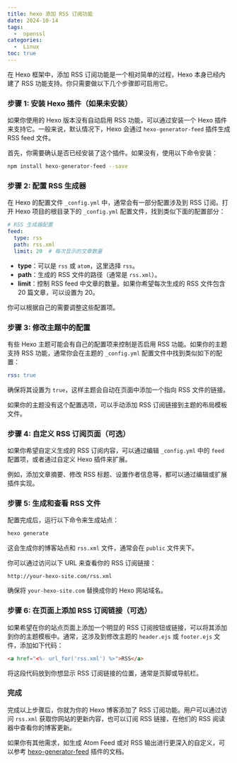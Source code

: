 ```yaml
---
title: hexo 添加 RSS 订阅功能
date: 2024-10-14
tags:
  -  openssl
categories:
  -  Linux
toc: true
---
```


在 Hexo 框架中，添加 RSS 订阅功能是一个相对简单的过程，Hexo 本身已经内建了 RSS 功能支持。你只需要做以下几个步骤即可启用它。

<!-- more -->

### 步骤 1: 安装 Hexo 插件（如果未安装）

如果你使用的 Hexo 版本没有自动启用 RSS 功能，可以通过安装一个 Hexo 插件来支持它。一般来说，默认情况下，Hexo 会通过 `hexo-generator-feed` 插件生成 RSS feed 文件。

首先，你需要确认是否已经安装了这个插件。如果没有，使用以下命令安装：

```bash
npm install hexo-generator-feed --save
```

### 步骤 2: 配置 RSS 生成器

在 Hexo 的配置文件 `_config.yml` 中，通常会有一部分配置涉及到 RSS 订阅。打开 Hexo 项目的根目录下的 `_config.yml` 配置文件，找到类似下面的配置部分：

```yaml
# RSS 生成器配置
feed:
  type: rss
  path: rss.xml
  limit: 20  # 每次显示的文章数量
```

- **type**：可以是 `rss` 或 `atom`，这里选择 `rss`。
- **path**：生成的 RSS 文件的路径（通常是 `rss.xml`）。
- **limit**：控制 RSS feed 中文章的数量。如果你希望每次生成的 RSS 文件包含 20 篇文章，可以设置为 20。

你可以根据自己的需要调整这些配置项。

### 步骤 3: 修改主题中的配置

有些 Hexo 主题可能会有自己的配置项来控制是否启用 RSS 功能。如果你的主题支持 RSS 功能，通常你会在主题的 `_config.yml` 配置文件中找到类似如下的配置：

```yaml
rss: true
```

确保将其设置为 `true`，这样主题会自动在页面中添加一个指向 RSS 文件的链接。

如果你的主题没有这个配置选项，可以手动添加 RSS 订阅链接到主题的布局模板文件。

### 步骤 4: 自定义 RSS 订阅页面（可选）

如果你希望自定义生成的 RSS 订阅内容，可以通过编辑 `_config.yml` 中的 `feed` 配置项，或者通过自定义 Hexo 插件来扩展。

例如，添加文章摘要、修改 RSS 标题、设置作者信息等，都可以通过编辑或扩展插件实现。

### 步骤 5: 生成和查看 RSS 文件

配置完成后，运行以下命令来生成站点：

```bash
hexo generate
```

这会生成你的博客站点和 `rss.xml` 文件，通常会在 `public` 文件夹下。

你可以通过访问以下 URL 来查看你的 RSS 订阅链接：

```
http://your-hexo-site.com/rss.xml
```

确保将 `your-hexo-site.com` 替换成你的 Hexo 网站域名。

### 步骤 6: 在页面上添加 RSS 订阅链接（可选）

如果希望在你的站点页面上添加一个明显的 RSS 订阅按钮或链接，可以将其添加到你的主题模板中。通常，这涉及到修改主题的 `header.ejs` 或 `footer.ejs` 文件，添加如下代码：

```html
<a href="<%- url_for('rss.xml') %>">RSS</a>
```

将这段代码放到你想显示 RSS 订阅链接的位置，通常是页脚或导航栏。

### 完成

完成以上步骤后，你就为你的 Hexo 博客添加了 RSS 订阅功能。用户可以通过访问 `rss.xml` 获取你网站的更新内容，也可以订阅 RSS 链接，在他们的 RSS 阅读器中查看你的博客更新。

如果你有其他需求，如生成 Atom Feed 或对 RSS 输出进行更深入的自定义，可以参考 [hexo-generator-feed](https://github.com/hexojs/hexo-generator-feed) 插件的文档。


